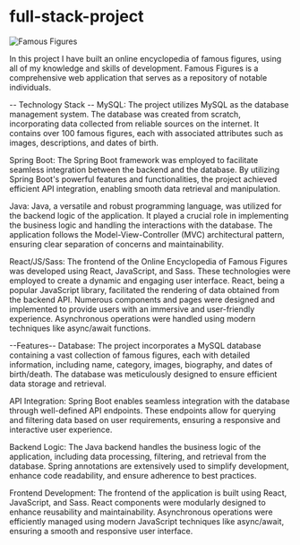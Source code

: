 # full-stack-project

![Famous Figures](src/assets/images/Screenshot%202023-06-15%20at%2018.46.24.png)

In this project I have built an online encyclopedia of famous figures, using all of my knowledge and skills of development. Famous Figures is a comprehensive web application that serves as a repository of notable individuals.

-- Technology Stack --
MySQL: The project utilizes MySQL as the database management system. The database was created from scratch, incorporating data collected from reliable sources on the internet. It contains over 100 famous figures, each with associated attributes such as images, descriptions, and dates of birth.

Spring Boot: The Spring Boot framework was employed to facilitate seamless integration between the backend and the database. By utilizing Spring Boot's powerful features and functionalities, the project achieved efficient API integration, enabling smooth data retrieval and manipulation.

Java: Java, a versatile and robust programming language, was utilized for the backend logic of the application. It played a crucial role in implementing the business logic and handling the interactions with the database. The application follows the Model-View-Controller (MVC) architectural pattern, ensuring clear separation of concerns and maintainability.

React/JS/Sass: The frontend of the Online Encyclopedia of Famous Figures was developed using React, JavaScript, and Sass. These technologies were employed to create a dynamic and engaging user interface. React, being a popular JavaScript library, facilitated the rendering of data obtained from the backend API. Numerous components and pages were designed and implemented to provide users with an immersive and user-friendly experience. Asynchronous operations were handled using modern techniques like async/await functions.

--Features--
Database: The project incorporates a MySQL database containing a vast collection of famous figures, each with detailed information, including name, category, images, biography, and dates of birth/death. The database was meticulously designed to ensure efficient data storage and retrieval.

API Integration: Spring Boot enables seamless integration with the database through well-defined API endpoints. These endpoints allow for querying and filtering data based on user requirements, ensuring a responsive and interactive user experience.

Backend Logic: The Java backend handles the business logic of the application, including data processing, filtering, and retrieval from the database. Spring annotations are extensively used to simplify development, enhance code readability, and ensure adherence to best practices.

Frontend Development: The frontend of the application is built using React, JavaScript, and Sass. React components were modularly designed to enhance reusability and maintainability. Asynchronous operations were efficiently managed using modern JavaScript techniques like async/await, ensuring a smooth and responsive user interface.
